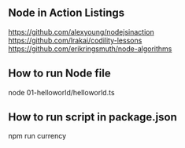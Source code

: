 
## Node in Action Listings
https://github.com/alexyoung/nodejsinaction
https://github.com/lrakai/codility-lessons
https://github.com/erikringsmuth/node-algorithms

## How to run Node file
node 01-helloworld/helloworld.ts

## How to run script in package.json
npm run currency